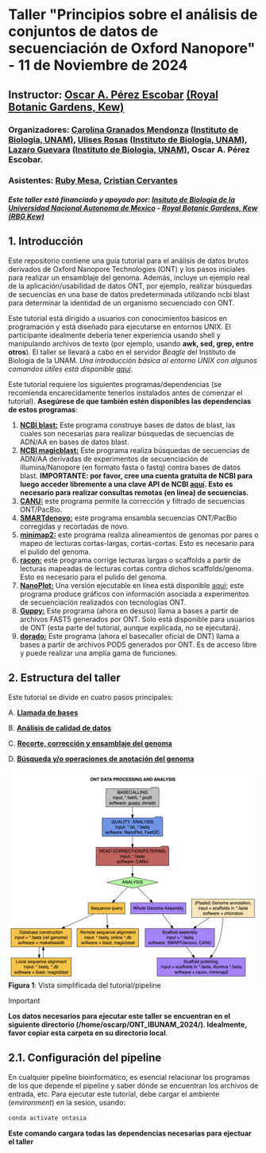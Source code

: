 
# Taller "Principios sobre el análisis de conjuntos de datos de secuenciación de Oxford Nanopore" - 11 de Noviembre de 2024
## Instructor: [Oscar A. Pérez Escobar](https://operez-escobar.wixsite.com/orchidevo) [(Royal Botanic Gardens, Kew)](https://scholar.google.co.uk/citations?user=tSzyp6QAAAAJ&hl=en)
### Organizadores: [Carolina Granados Mendonza](https://scholar.google.com/citations?user=yswIvBwAAAAJ&hl=es) [(Instituto de Biologia, UNAM)](https://www.ib.unam.mx/ib/directorio-del-personal-academico/perfil/index.php?crypt=ZmZLRTZQNHRXK2tGREFHeXUxODFHdz09), [Ulises Rosas](https://scholar.google.com/citations?user=a22UgrAAAAAJ&hl=en) [(Instituto de Biologia, UNAM)](https://www.ib.unam.mx/ib/directorio-del-personal-academico/perfil/index.php?crypt=UmRsNnd2eFFzUlBpYVBzUDFkcWVHZz09), [Lazaro Guevara](https://scholar.google.es/citations?user=G4TO4w0AAAAJ&hl=es) [(Instituto de Biologia, UNAM)](https://www.ib.unam.mx/ib/directorio-del-personal-academico/perfil/index.php?crypt=UTB0dHFEU3BGWTRMY2VqZkw5cHJ4Zz09), Oscar A. Pérez Escobar.
### Asistentes: [Ruby Mesa](https://www.fciencias.unam.mx/directorio/56530), [Cristian Cervantes](https://www.ib.unam.mx/ib/directorio-del-personal-academico/perfil/index.php?crypt=Yi9BdHNya3JpSkFJNDh4dlh1b3kydz09)
##### Este taller está financiado y apoyado por: [Insituto de Biologia de la Universidad Nacional Autonoma de Mexico](https://www.darwininitiative.org.uk) - [Royal Botanic Gardens, Kew (RBG Kew)](https://www.kew.org)

## 1. Introducción
Este repositorio contiene una guía tutorial para el análisis de datos brutos derivados de Oxford Nanopore Technologies (ONT) y los pasos iniciales para realizar un ensamblaje del genoma. Además, incluye un ejemplo real de la aplicación/usabilidad de datos ONT, por ejemplo, realizar búsquedas de secuencias en una base de datos predeterminada utilizando ncbi blast para determinar la identidad de un organismo secuenciado con ONT.

Este tutorial está dirigido a usuarios con conocimientos básicos en programación y está diseñado para ejecutarse en entornos UNIX. El participante idealmente debería tener experiencia usando shell y manipulando archivos de texto (por ejemplo, usando **awk, sed, grep, entre otros**). El taller se llevará a cabo en el servidor *Beagle* del Instituto de Biologia de la UNAM. _Una introducción básica al entorno UNIX con algunos comandos útiles está disponible [aquí](https://github.com/siriusb-nox/ONT-IBUNAM-2024/blob/main/bash_tutorial.md)_.

Este tutorial requiere los siguientes programas/dependencias (se recomienda encarecidamente tenerlos instalados antes de comenzar el tutorial). **Asegúrese de que también estén disponibles las dependencias de estos programas**:

1. [**NCBI blast:**](https://blast.ncbi.nlm.nih.gov/Blast.cgi?PAGE_TYPE=BlastDocs&DOC_TYPE=Download) Este programa construye bases de datos de blast, las cuales son necesarias para realizar búsquedas de secuencias de ADN/AA en bases de datos blast.
2. [**NCBI magicblast:**](https://ncbi.github.io/magicblast/doc/download.html) Este programa realiza búsquedas de secuencias de ADN/AA derivadas de experimentos de secuenciación de illumina/Nanopore (en formato fasta o fastq) contra bases de datos blast. **IMPORTANTE: por favor, cree una cuenta gratuita de NCBI para luego acceder libremente a una clave API de NCBI [aquí](https://account.ncbi.nlm.nih.gov/?back_url=https%3A%2F%2Fwww.ncbi.nlm.nih.gov%2F). Esto es necesario para realizar consultas remotas (en línea) de secuencias.**
3. [**CANU:**](https://github.com/marbl/canu) este programa permite la corrección y filtrado de secuencias ONT/PacBio.
4. [**SMARTdenovo:**](https://github.com/ruanjue/smartdenovo) este programa ensambla secuencias ONT/PacBio corregidas y recortadas de novo.
5. [**minimap2:**](https://github.com/lh3/minimap2) este programa realiza alineamientos de genomas por pares o mapeo de lecturas cortas-largas, cortas-cortas. Esto es necesario para el pulido del genoma.
6. [**racon:**](https://github.com/isovic/racon) este programa corrige lecturas largas o scaffolds a partir de lecturas mapeadas de lecturas cortas contra dichos scaffolds/genoma. Esto es necesario para el pulido del genoma.
7. [**NanoPlot:**](https://github.com/wdecoster/NanoPlot) Una versión ejecutable en línea está disponible [aquí](https://nanoplot.bioinf.be/); este programa produce gráficos con información asociada a experimentos de secuenciación realizados con tecnologías ONT.
8. [**Guppy:**](https://nanoporetech.com/nanopore-sequencing-data-analysis) Este programa (ahora en desuso) llama a bases a partir de archivos FAST5 generados por ONT. Solo está disponible para usuarios de ONT (esta parte del tutorial, aunque explicada, no se ejecutará).
9. [**dorado:**]() Este programa (ahora el basecaller oficial de ONT) llama a bases a partir de archivos POD5 generados por ONT. Es de acceso libre y puede realizar una amplia gama de funciones.

## 2. Estructura del taller
Este tutorial se divide en cuatro pasos principales:

A. [**Llamada de bases**](https://github.com/siriusb-nox/ONT-IBUNAM-2024/blob/main/A_basecall.md)

B. [**Análisis de calidad de datos**](https://github.com/siriusb-nox/ONT-IBUNAM-2024/blob/main/B_NanoPlot.md)

C. [**Recorte, corrección y ensamblaje del genoma**](https://github.com/siriusb-nox/ONT-IBUNAM-2024/blob/main/C_read_corrtrim_CANU.md)

D. [**Búsqueda y/o operaciones de anotación del genoma**](https://github.com/siriusb-nox/ONT-IBUNAM-2024/blob/main/D_DataAnalysis_WGS_BLAST.md)

![Figura 1](https://github.com/siriusb-nox/ONT-workshop-Oct-2023/blob/main/IMG/pipeline_overview_v0_OP_16102023.png?raw=true)
**Figura 1**: Vista simplificada del tutorial/pipeline

>[!IMPORTANT]
>**Los datos necesarios para ejecutar este taller se encuentran en el siguiente directorio (/home/oscarp/ONT_IBUNAM_2024/). Idealmente, favor copiar esta carpeta en su directorio local**.

## 2.1. Configuración del pipeline
En cualquier pipeline bioinformático, es esencial relacionar los programas de los que depende el pipeline y saber dónde se encuentran los archivos de entrada, etc. Para ejecutar este tutorial, debe cargar el ambiente (_environment_) en la sesion, usando:

```bash
conda activate ontasia
```

**Este comando cargara todas las dependencias necesarias para ejectuar el taller**

